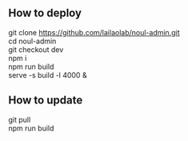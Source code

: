 ## How to deploy
git clone https://github.com/lailaolab/noul-admin.git  
cd noul-admin  
git checkout dev  
npm i  
npm run build  
serve -s build -l 4000 &  


## How to update  
git pull  
npm run build  
